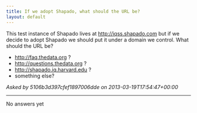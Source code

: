 ```yaml
---
title: If we adopt Shapado, what should the URL be?
layout: default
---
```

This test instance of Shapado lives at http://iqss.shapado.com but if we decide to adopt Shapado we should put it under a domain we control. What should the URL be?

- http://faq.thedata.org ?
- http://questions.thedata.org ?
- http://shapado.iq.harvard.edu ?
- something else?

*Asked by 5106b3d397cfef1897006dde on 2013-03-19T17:54:47+00:00*

<hr>
No answers yet